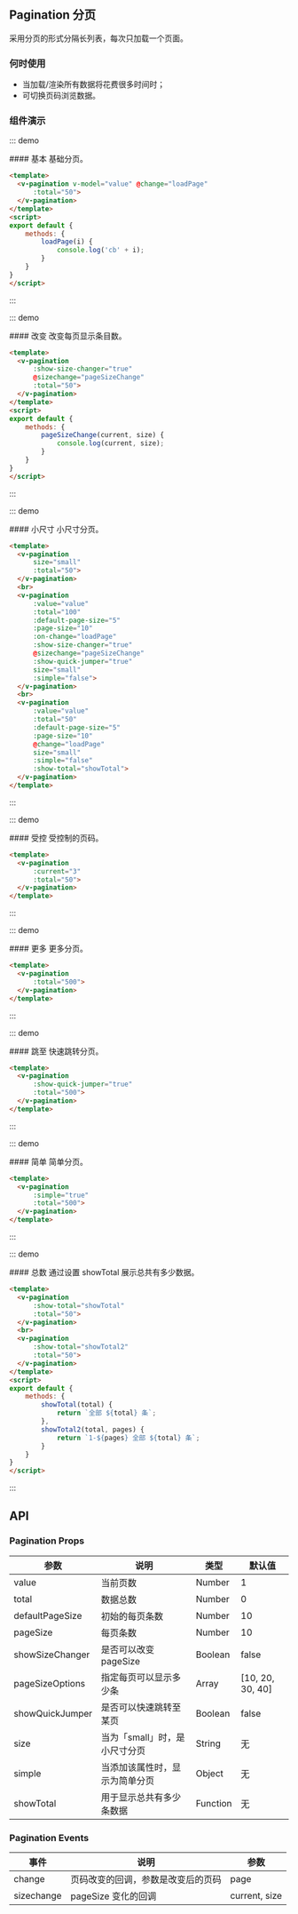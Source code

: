 <script>
export default {
    data: ()=> ({
        value: 1
    }),
    methods: {
        pageSizeChange(current, size) {
            console.log(current, size);
        },
        showTotal(total) {
            return `全部 ${total} 条`;
        },
        showTotal2(total,pages) {
            return `1-${pages} 全部 ${total} 条`;
        },
        loadPage(i) {
          	console.log('cb' + i);
        }
    }
}
</script>

## Pagination 分页

采用分页的形式分隔长列表，每次只加载一个页面。

### 何时使用
- 当加载/渲染所有数据将花费很多时间时；
- 可切换页码浏览数据。

### 组件演示
::: demo
<summary>
  #### 基本
  基础分页。
</summary>

```html
<template>
  <v-pagination v-model="value" @change="loadPage"
      :total="50">
  </v-pagination>
</template>
<script>
export default {
    methods: {
        loadPage(i) {
            console.log('cb' + i);
        }
    }
}
</script>
```

:::

::: demo
<summary>
  #### 改变
  改变每页显示条目数。
</summary>

```html
<template>
  <v-pagination
      :show-size-changer="true"
      @sizechange="pageSizeChange"
      :total="50">
  </v-pagination>
</template>
<script>
export default {
    methods: {
        pageSizeChange(current, size) {
            console.log(current, size);
        }
    }
}
</script>
```

:::

::: demo
<summary>
  #### 小尺寸
  小尺寸分页。
</summary>

```html
<template>
  <v-pagination
      size="small"
      :total="50">
  </v-pagination>
  <br>
  <v-pagination
      :value="value"
      :total="100"
      :default-page-size="5"
      :page-size="10"
      :on-change="loadPage"
      :show-size-changer="true"
      @sizechange="pageSizeChange"
      :show-quick-jumper="true"
      size="small"
      :simple="false">
  </v-pagination>
  <br>
  <v-pagination
      :value="value"
      :total="50"
      :default-page-size="5"
      :page-size="10"
      @change="loadPage"
      size="small"
      :simple="false"
      :show-total="showTotal">
  </v-pagination>
</template>
```

:::

::: demo
<summary>
  #### 受控
  受控制的页码。
</summary>

```html
<template>
  <v-pagination
      :current="3"
      :total="50">
  </v-pagination>
</template>
```

:::

::: demo
<summary>
  #### 更多
  更多分页。
</summary>

```html
<template>
  <v-pagination
      :total="500">
  </v-pagination>
</template>
```

:::

::: demo
<summary>
  #### 跳至
  快速跳转分页。
</summary>

```html
<template>
  <v-pagination
      :show-quick-jumper="true"
      :total="500">
  </v-pagination>
</template>
```

:::

::: demo
<summary>
  #### 简单
  简单分页。
</summary>

```html
<template>
  <v-pagination
      :simple="true"
      :total="500">
  </v-pagination>
</template>
```

:::

::: demo
<summary>
  #### 总数
  通过设置 showTotal 展示总共有多少数据。
</summary>

```html
<template>
  <v-pagination
      :show-total="showTotal"
      :total="50">
  </v-pagination>
  <br>
  <v-pagination
      :show-total="showTotal2"
      :total="50">
  </v-pagination>
</template>
<script>
export default {
    methods: {
        showTotal(total) {
            return `全部 ${total} 条`;
        },
        showTotal2(total, pages) {
            return `1-${pages} 全部 ${total} 条`;
        }
    }
}
</script>
```

:::

## API
### Pagination Props
| 参数        | 说明           | 类型               | 默认值       |
|------------|----------------|-------------------|-------------|
| value    | 当前页数 | Number | 1 |
| total | 数据总数 | Number | 0 |
| defaultPageSize | 初始的每页条数 | Number | 10 |
| pageSize    | 每页条数 | Number | 10 |
| showSizeChanger | 是否可以改变 pageSize | Boolean | false |
| pageSizeOptions | 指定每页可以显示多少条 | Array | [10, 20, 30, 40] |
| showQuickJumper | 是否可以快速跳转至某页 | Boolean | false |
| size | 当为「small」时，是小尺寸分页 | String | 无 |
| simple | 当添加该属性时，显示为简单分页 | Object | 无 |
| showTotal    | 用于显示总共有多少条数据 | Function | 无 |

### Pagination Events
| 事件        | 说明           | 参数        |
|------------|----------------|------------|
| change    | 页码改变的回调，参数是改变后的页码 | page |
| sizechange    | pageSize 变化的回调 | current, size |
